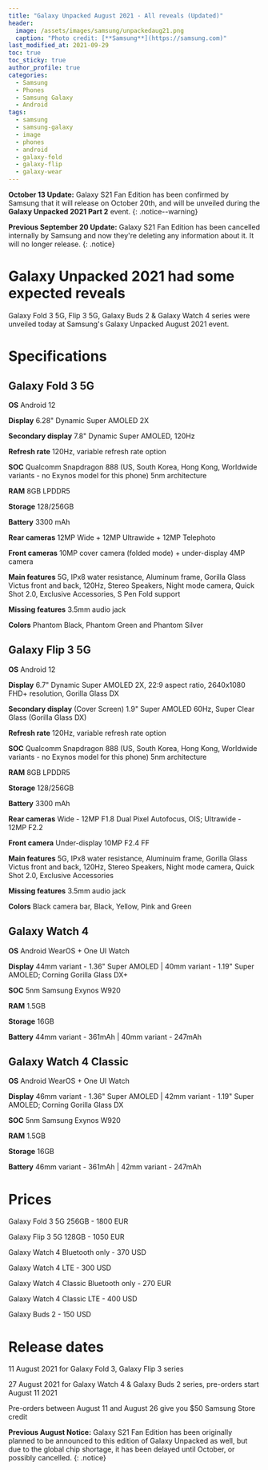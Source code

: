 ```yaml
---
title: "Galaxy Unpacked August 2021 - All reveals (Updated)"
header:
  image: /assets/images/samsung/unpackedaug21.png
  caption: "Photo credit: [**Samsung**](https://samsung.com)"
last_modified_at: 2021-09-29
toc: true
toc_sticky: true
author_profile: true
categories:
  - Samsung
  - Phones
  - Samsung Galaxy
  - Android
tags:
  - samsung
  - samsung-galaxy
  - image
  - phones
  - android
  - galaxy-fold
  - galaxy-flip
  - galaxy-wear
---
```


**October 13 Update:** Galaxy S21 Fan Edition has been confirmed by Samsung that it will release on October 20th, and will be unveiled during the **Galaxy Unpacked 2021 Part 2** event.
{: .notice--warning}

**Previous September 20 Update:** Galaxy S21 Fan Edition has been cancelled internally by Samsung and now they're deleting any information about it. It will no longer release.
{: .notice}

# Galaxy Unpacked 2021 had some expected reveals

Galaxy Fold 3 5G, Flip 3 5G, Galaxy Buds 2 & Galaxy Watch 4 series were unveiled today at Samsung's Galaxy Unpacked August 2021 event.

# Specifications

## Galaxy Fold 3 5G

**OS** Android 12

**Display** 6.28" Dynamic Super AMOLED 2X

**Secondary display** 7.8" Dynamic Super AMOLED, 120Hz

**Refresh rate** 120Hz, variable refresh rate option

**SOC** Qualcomm Snapdragon 888 (US, South Korea, Hong Kong, Worldwide variants - no Exynos model for this phone) 5nm architecture

**RAM** 8GB LPDDR5

**Storage** 128/256GB

**Battery** 3300 mAh

**Rear cameras** 12MP Wide + 12MP Ultrawide + 12MP Telephoto

**Front cameras** 10MP cover camera (folded mode) + under-display 4MP camera

**Main features** 5G, IPx8 water resistance, Aluminum frame, Gorilla Glass Victus front and back, 120Hz, Stereo Speakers, Night mode camera, Quick Shot 2.0, Exclusive Accessories, S Pen Fold support

**Missing features** 3.5mm audio jack

**Colors** Phantom Black, Phantom Green and Phantom Silver

## Galaxy Flip 3 5G

**OS** Android 12

**Display** 6.7" Dynamic Super AMOLED 2X, 22:9 aspect ratio, 2640x1080 FHD+ resolution, Gorilla Glass DX

**Secondary display** (Cover Screen) 1.9" Super AMOLED 60Hz, Super Clear Glass (Gorilla Glass DX)

**Refresh rate** 120Hz, variable refresh rate option

**SOC** Qualcomm Snapdragon 888 (US, South Korea, Hong Kong, Worldwide variants - no Exynos model for this phone) 5nm architecture

**RAM** 8GB LPDDR5

**Storage** 128/256GB

**Battery** 3300 mAh

**Rear cameras** Wide - 12MP F1.8 Dual Pixel Autofocus, OIS; Ultrawide - 12MP F2.2

**Front camera** Under-display 10MP F2.4 FF

**Main features** 5G, IPx8 water resistance, Aluminuim frame, Gorilla Glass Victus front and back, 120Hz, Stereo Speakers, Night mode camera, Quick Shot 2.0, Exclusive Accessories

**Missing features** 3.5mm audio jack

**Colors** Black camera bar, Black, Yellow, Pink and Green

## Galaxy Watch 4

**OS** Android WearOS + One UI Watch

**Display** 44mm variant - 1.36" Super AMOLED | 40mm variant - 1.19" Super AMOLED; Corning Gorilla Glass DX+

**SOC** 5nm Samsung Exynos W920

**RAM** 1.5GB

**Storage** 16GB

**Battery** 44mm variant - 361mAh | 40mm variant - 247mAh

## Galaxy Watch 4 Classic

**OS** Android WearOS + One UI Watch

**Display** 46mm variant - 1.36" Super AMOLED | 42mm variant - 1.19" Super AMOLED; Corning Gorilla Glass DX

**SOC** 5nm Samsung Exynos W920

**RAM** 1.5GB

**Storage** 16GB

**Battery** 46mm variant - 361mAh | 42mm variant - 247mAh

# Prices


Galaxy Fold 3 5G 256GB - 1800 EUR

Galaxy Flip 3 5G 128GB - 1050 EUR

Galaxy Watch 4 Bluetooth only - 370 USD

Galaxy Watch 4 LTE - 300 USD

Galaxy Watch 4 Classic Bluetooth only - 270 EUR

Galaxy Watch 4 Classic LTE - 400 USD

Galaxy Buds 2 - 150 USD

# Release dates

11 August 2021 for Galaxy Fold 3, Galaxy Flip 3 series

27 August 2021 for Galaxy Watch 4 & Galaxy Buds 2 series, pre-orders start August 11 2021

Pre-orders between August 11 and August 26 give you $50 Samsung Store credit

**Previous August Notice:** Galaxy S21 Fan Edition has been originally planned to be announced to this edition of Galaxy Unpacked as well, but due to the global chip shortage, it has been delayed until October, or possibly cancelled.
{: .notice}
